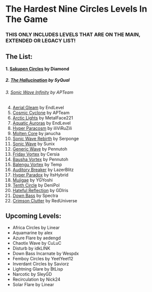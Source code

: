 # The Hardest Nine Circles Levels In The Game
### **THIS ONLY INCLUDES LEVELS THAT ARE ON THE MAIN, EXTENDED OR LEGACY LIST!**

## The List:

#### 1. [Sakupen Circles](https://www.youtube.com/watch?v=ofG2mJi9kEA) by Diamond
##### 2. [The Hallucination](https://www.youtube.com/watch?v=tYbXsNkO9HE) by SyQual
###### 3. [Sonic Wave Infinity](https://www.youtube.com/watch?v=LgOwNtuzUvY&t=0s) by APTeam
4. [Aerial Gleam](https://www.youtube.com/watch?v=eyZjKtrGVYw) by EndLevel
5. [Cosmic Cyclone](https://www.youtube.com/watch?v=g9qGQQhzEDw&t=0s) by APTeam
6. [Arctic Lights](https://www.youtube.com/watch?v=yd5cH9nvDvg&t=0s) by MetalFace221
7. [Aquatic Auroras](https://www.youtube.com/watch?v=cD0zZ9OJkBE) by EndLevel
8. [Hyper Paracosm](https://www.youtube.com/watch?v=-EfqnNE4lbg) by iIiViRuZiIi
9. [Molten Core](https://www.youtube.com/watch?v=sAD-FCuFBsI) by janucha
10. [Sonic Wave Rebirth](https://www.youtube.com/watch?v=wXxPNaqTZKU&t) by Serponge
11. [Sonic Wave](https://www.youtube.com/watch?v=GpXTwPgweAk) by Sunix
12. [Generic Wave](https://www.youtube.com/watch?v=RL-c3PM4uhk) by Pennutoh
13. [Friday Vortex](https://www.youtube.com/watch?v=AvMvICz-gJo) by Cersia
14. [Bausha Vortex](https://www.youtube.com/watch?v=J4Jwp3-ub3I) by Pennutoh
15. [Balengu Vortex](https://www.youtube.com/watch?v=2BwK_ngpdPA) by Temp
16. [Auditory Breaker](https://www.youtube.com/watch?v=ZcQ5NrKmpT0) by LazerBlitz
17. [Hyper Paradox](https://www.youtube.com/watch?v=ucmMMjeTOjc) by ItsHybrid
18. [Mujigae](https://www.youtube.com/watch?v=H2-uD1jNZCw) by YGYoshi
19. [Tenth Circle](https://www.youtube.com/watch?v=d3IYDgX_Vtk) by DeniPol
20. [Hateful Reflection](https://www.youtube.com/watch?v=o27ZvcHUOSU) by GDIris
21. [Down Bass](https://www.youtube.com/watch?v=glrcPc_ObAQ) by Spectra
22. [Crimson Clutter](https://www.youtube.com/watch?v=3-bYZqsyZAI&t) by RedUniverse

## Upcoming Levels:

- Africa Circles by Linear
- Aquamarine by alex
- Azure Flare by aedengd
- Chaotix Wave by CuLuC
- Disturb by idkLINK
- Down Bass Incarnate by Wespdx
- Femboy Circles by YeetYeet12
- Inverdant Circles by Saviorz
- Lightning Glare by BtLisp
- Narcotic by SleyGD
- Recirculation by Nick24
- Solar Flare by Linear
